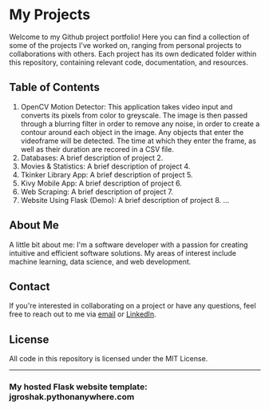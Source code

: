 # My Projects
Welcome to my Github project portfolio! Here you can find a collection of some of the projects I've worked on, ranging from personal projects to collaborations with others. Each project has its own dedicated folder within this repository, containing relevant code, documentation, and resources.

## Table of Contents
1. OpenCV Motion Detector: This application takes video input and converts its pixels from color to greyscale. The image is then passed through a blurring filter in order to remove any noise, in order to create a contour around each object in the image. Any objects that enter the videoframe will be detected. The time at which they enter the frame, as well as their duration are recored in a CSV file.
2. Databases: A brief description of project 2.
3. Movies & Statistics: A brief description of project 4.
4. Tkinker Library App: A brief description of project 5.
5. Kivy Mobile App: A brief description of project 6.
6. Web Scraping: A brief description of project 7.
7. Website Using Flask (Demo): A brief description of project 8.
...
## About Me
A little bit about me: I'm a software developer with a passion for creating intuitive and efficient software solutions. My areas of interest include machine learning, data science, and web development.

## Contact
If you're interested in collaborating on a project or have any questions, feel free to reach out to me via [email](**joshgroshak@gmail.com**) or [LinkedIn](https://www.linkedin.com/in/josh-groshak-ba786713a/).

## License
All code in this repository is licensed under the MIT License.

---------------------------------------------------------------------
### My hosted Flask website template: jgroshak.pythonanywhere.com


